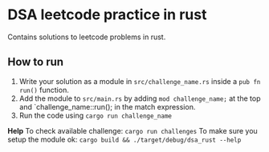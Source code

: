 # DSA leetcode practice in rust

Contains solutions to leetcode problems in rust.

## How to run

1. Write your solution as a module in `src/challenge_name.rs` inside a `pub fn run()` function.
2. Add the module to `src/main.rs` by adding `mod challenge_name;` at the top and `challenge_name::run(); in the match expression.
3. Run the code using `cargo run challenge_name`

**Help**
To check available challenge: `cargo run challenges`
To make sure you setup the module ok: `cargo build && ./target/debug/dsa_rust --help`

